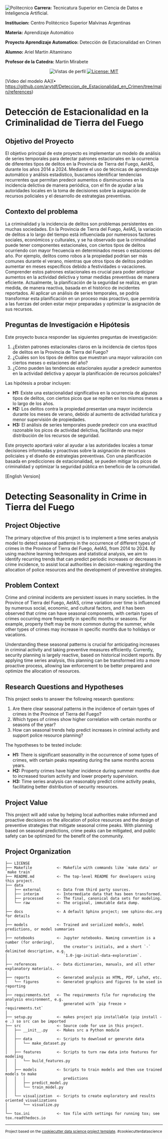 ![Politecnico](https://github.com/arytdf/Deteccion_de_Estacionalidad_en_Crimen/blob/main/src/visualization/Politecnico_Banner.jpg)
 **Carrera:** Tecnicatura Superior en Ciencia de Datos e Inteligencia Artificial.

 **Institucion:** Centro Politécnico Superior Malvinas Argentinas

 **Materia:** Aprendizaje Automático

 **Proyecto Aprendizaje Automatico:** Detección de Estacionalidad en Crimen

 **Alumno:** Ariel Martin Altamirano

 **Profesor de la Catedra:** Martin Mirabete
 <p align="center">
  <img src="https://komarev.com/ghpvc/?username=arytdf" alt="Vistas de perfil" />
  <a href="https://opensource.org/licenses/MIT">
    <img src="https://img.shields.io/badge/License-MIT-yellow.svg" alt="License: MIT" />
  </a>
</p>

[Video del modelo AA](•	https://github.com/arytdf/Deteccion_de_Estacionalidad_en_Crimen/tree/main/references)

# Detección de Estacionalidad en la Criminalidad de Tierra del Fuego

## Objetivo del Proyecto
El objetivo principal de este proyecto es implementar un modelo de análisis de series temporales para detectar patrones estacionales en la ocurrencia de diferentes tipos de delitos en la Provincia de Tierra del Fuego, AeIAS, durante los años 2014 a 2024. Mediante el uso de técnicas de aprendizaje automático y análisis estadístico, buscamos identificar tendencias recurrentes que permitan predecir aumentos o disminuciones en la incidencia delictiva de manera periódica, con el fin de ayudar a las autoridades locales en la toma de decisiones sobre la asignación de recursos policiales y el desarrollo de estrategias preventivas.

## Contexto del problema
La criminalidad y la incidencia de delitos son problemas persistentes en muchas sociedades. En la Provincia de Tierra del Fuego, AeIAS, la variación de delitos a lo largo del tiempo está influenciada por numerosos factores sociales, económicos y culturales, y se ha observado que la criminalidad puede tener componentes estacionales, con ciertos tipos de delitos ocurriendo con mayor frecuencia en determinados meses o estaciones del año. Por ejemplo, delitos como robos a la propiedad podrían ser más comunes durante el verano, mientras que otros tipos de delitos podrían aumentar en meses específicos debido a festividades o vacaciones.
Comprender estos patrones estacionales es crucial para poder anticipar aumentos en la actividad delictiva y tomar medidas preventivas de manera eficiente. Actualmente, la planificación de la seguridad se realiza, en gran medida, de manera reactiva, basada en el histórico de incidentes reportados. Al aplicar un análisis de series temporales, se podría transformar esta planificación en un proceso más proactivo, que permitiría a las fuerzas del orden estar mejor preparadas y optimizar la asignación de sus recursos.

## Preguntas de Investigación e Hipótesis
Este proyecto busca responder las siguientes preguntas de investigación:

1. ¿Existen patrones estacionales claros en la incidencia de ciertos tipos de delitos en la Provincia de Tierra del Fuego?
2. ¿Cuáles son los tipos de delitos que muestran una mayor valoración con ciertos meses o estaciones del año?
3. ¿Cómo pueden las tendencias estacionales ayudar a predecir aumentos en la actividad delictiva y apoyar la planificación de recursos policiales?

Las hipótesis a probar incluyen:

* **H1:** Existe una estacionalidad significativa en la ocurrencia de algunos tipos de delitos, con ciertos picos que se repiten en los mismos meses a lo largo de los años.
* **H2:** Los delitos contra la propiedad presentan una mayor incidencia durante los meses de verano, debido al aumento de actividad turística y menor supervisión de propiedades.
* **H3:** El análisis de series temporales puede predecir con una exactitud razonable los picos de actividad delictiva, facilitando una mejor distribución de los recursos de seguridad.

Este proyecto aportará valor al ayudar a las autoridades locales a tomar decisiones informadas y proactivas sobre la asignación de recursos policiales y el diseño de estrategias preventivas. Con una planificación basada en predicciones de estacionalidad, se pueden mitigar los picos de criminalidad y optimizar la seguridad pública en beneficio de la comunidad.

[English Version]

# Detecting Seasonality in Crime in Tierra del Fuego

## Project Objective
The primary objective of this project is to implement a time series analysis model to detect seasonal patterns in the occurrence of different types of crimes in the Province of Tierra del Fuego, AeIAS, from 2014 to 2024. By using machine learning techniques and statistical analysis, we aim to identify recurring trends that can predict periodic increases or decreases in crime incidence, to assist local authorities in decision-making regarding the allocation of police resources and the development of preventive strategies.

## Problem Context
Crime and criminal incidents are persistent issues in many societies. In the Province of Tierra del Fuego, AeIAS, crime variation over time is influenced by numerous social, economic, and cultural factors, and it has been observed that crime can have seasonal components, with certain types of crimes occurring more frequently in specific months or seasons. For example, property theft may be more common during the summer, while other types of crimes may increase in specific months due to holidays or vacations.

Understanding these seasonal patterns is crucial for anticipating increases in criminal activity and taking preventive measures efficiently. Currently, security planning is largely reactive, based on historical incident reports. By applying time series analysis, this planning can be transformed into a more proactive process, allowing law enforcement to be better prepared and optimize the allocation of resources.

## Research Questions and Hypotheses
This project seeks to answer the following research questions:

1. Are there clear seasonal patterns in the incidence of certain types of crimes in the Province of Tierra del Fuego?
2. Which types of crimes show higher correlation with certain months or seasons of the year?
3. How can seasonal trends help predict increases in criminal activity and support police resource planning?

The hypotheses to be tested include:

* **H1:** There is significant seasonality in the occurrence of some types of crimes, with certain peaks repeating during the same months across years.
* **H2:** Property crimes have higher incidence during summer months due to increased tourism activity and lower property supervision.
* **H3:** Time series analysis can reasonably predict crime activity peaks, facilitating better distribution of security resources.

## Project Value
This project will add value by helping local authorities make informed and proactive decisions on the allocation of police resources and the design of preventive strategies that mitigate seasonal crime peaks. With planning based on seasonal predictions, crime peaks can be mitigated, and public safety can be optimized for the benefit of the community.

Project Organization
------------

    ├── LICENSE
    ├── Makefile           <- Makefile with commands like `make data` or `make train`
    ├── README.md          <- The top-level README for developers using this project.
    ├── data
    │   ├── external       <- Data from third party sources.
    │   ├── interim        <- Intermediate data that has been transformed.
    │   ├── processed      <- The final, canonical data sets for modeling.
    │   └── raw            <- The original, immutable data dump.
    │
    ├── docs               <- A default Sphinx project; see sphinx-doc.org for details
    │
    ├── models             <- Trained and serialized models, model predictions, or model summaries
    │
    ├── notebooks          <- Jupyter notebooks. Naming convention is a number (for ordering),
    │                         the creator's initials, and a short `-` delimited description, e.g.
    │                         `1.0-jqp-initial-data-exploration`.
    │
    ├── references         <- Data dictionaries, manuals, and all other explanatory materials.
    │
    ├── reports            <- Generated analysis as HTML, PDF, LaTeX, etc.
    │   └── figures        <- Generated graphics and figures to be used in reporting
    │
    ├── requirements.txt   <- The requirements file for reproducing the analysis environment, e.g.
    │                         generated with `pip freeze > requirements.txt`
    │
    ├── setup.py           <- makes project pip installable (pip install -e .) so src can be imported
    ├── src                <- Source code for use in this project.
    │   ├── __init__.py    <- Makes src a Python module
    │   │
    │   ├── data           <- Scripts to download or generate data
    │   │   └── make_dataset.py
    │   │
    │   ├── features       <- Scripts to turn raw data into features for modeling
    │   │   └── build_features.py
    │   │
    │   ├── models         <- Scripts to train models and then use trained models to make
    │   │   │                 predictions
    │   │   ├── predict_model.py
    │   │   └── train_model.py
    │   │
    │   └── visualization  <- Scripts to create exploratory and results oriented visualizations
    │       └── visualize.py
    │
    └── tox.ini            <- tox file with settings for running tox; see tox.readthedocs.io


--------

<p><small>Project based on the <a target="_blank" href="https://drivendata.github.io/cookiecutter-data-science/">cookiecutter data science project template</a>. #cookiecutterdatascience</small></p>
